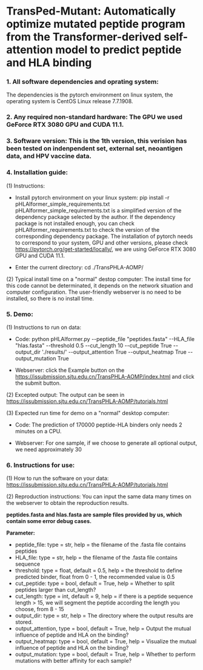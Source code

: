 # TransPed-Mutant: Automatically optimize mutated peptide program from the Transformer-derived self-attention model to predict peptide and HLA binding

### 1. All software dependencies and oprating system:
The dependencies is the pytorch environment on linux system, the operating system is CentOS Linux release 7.7.1908.

### 2. Any required non-standard hardware: The GPU we used GeForce RTX 3080 GPU and CUDA 11.1.

### 3. Software version: This is the 1th version, this verision has been tested on indenpendent set, external set, neoantigen data, and HPV vaccine data.

### 4. Installation guide:

(1) Instructions:

- Install pytorch environment on your linux system: pip install -r pHLAIformer_simple_requirements.txt
pHLAIformer_simple_requirements.txt is a simplified version of the dependency package selected by the author. If the dependency package is not installed enough, you can check pHLAIformer_requirements.txt to check the version of the corresponding dependency package. The installation of pytorch needs to correspond to your system, GPU and other versions, please check https://pytorch.org/get-started/locally/, we are using GeForce RTX 3080 GPU and CUDA 11.1.

- Enter the current directory: cd ./TransPHLA-AOMP/

(2) Typical install time on a "normal" destop computer: The install time for this code cannot be determinated, it depends on the network situation and computer configuration. The user-friendly webserver is no need to be installed, so there is no install time.

### 5. Demo:

(1) Instructions to run on data:

- Code: python pHLAIformer.py --peptide_file "peptides.fasta" --HLA_file "hlas.fasta" --threshold 0.5 --cut_length 10 --cut_peptide True --output_dir './results/' --output_attention True --output_heatmap True --output_mutation True

- Webserver: click the Example button on the https://issubmission.sjtu.edu.cn/TransPHLA-AOMP/index.html and click the submit button. 

(2) Excepted output: The output can be seen in https://issubmission.sjtu.edu.cn/TransPHLA-AOMP/tutorials.html

(3) Expected run time for demo on a "normal" desktop computer: 

- Code: The prediction of 170000 peptide-HLA binders only needs 2 minutes on a CPU.

- Webserver: For one sample, if we choose to generate all optional output, we need approximately 30 

### 6. Instructions for use:

(1) How to run the software on your data: https://issubmission.sjtu.edu.cn/TransPHLA-AOMP/tutorials.html

(2) Reproduction instructions: You can input the same data many times on the webserver to obtain the reproduction results.

**peptides.fasta and hlas.fasta are sample files provided by us, which contain some error debug cases.**

**Parameter:**
- peptide_file: type = str, help = the filename of the .fasta file contains peptides
- HLA_file: type = str, help = the filename of the .fasta file contains sequence
- threshold: type = float, default = 0.5, help = the threshold to define predicted binder, float from 0 - 1, the recommended value is 0.5
- cut_peptide: type = bool, default = True, help = Whether to split peptides larger than cut_length?
- cut_length: type = int, default = 9, help = if there is a peptide sequence length > 15, we will segment the peptide according the length you choose, from 8 - 15
- output_dir: type = str, help = The directory where the output results are stored.
- output_attention, type = bool, default = True, help = Output the mutual influence of peptide and HLA on the binding?
- output_heatmap: type = bool, default = True, help = Visualize the mutual influence of peptide and HLA on the binding?
- output_mutation: type = bool, default = True, help = Whether to perform mutations with better affinity for each sample?
